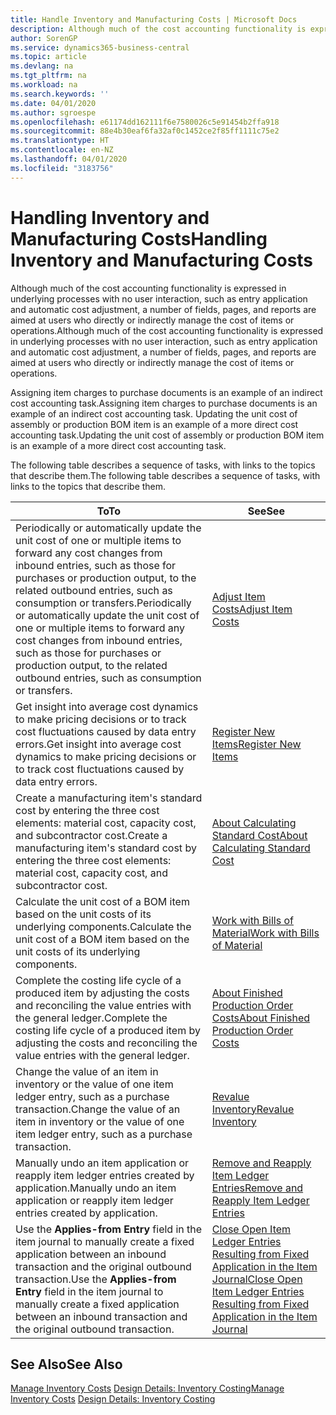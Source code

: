 ```yaml
---
title: Handle Inventory and Manufacturing Costs | Microsoft Docs
description: Although much of the cost accounting functionality is expressed in underlying processes with no user interaction, such as entry application and automatic cost adjustment, a number of fields, pages, and reports are aimed at users who directly or indirectly manage the cost of items or operations.
author: SorenGP
ms.service: dynamics365-business-central
ms.topic: article
ms.devlang: na
ms.tgt_pltfrm: na
ms.workload: na
ms.search.keywords: ''
ms.date: 04/01/2020
ms.author: sgroespe
ms.openlocfilehash: e61174dd162111f6e7580026c5e91454b2ffa918
ms.sourcegitcommit: 88e4b30eaf6fa32af0c1452ce2f85ff1111c75e2
ms.translationtype: HT
ms.contentlocale: en-NZ
ms.lasthandoff: 04/01/2020
ms.locfileid: "3183756"
---
```

# <a name="handling-inventory-and-manufacturing-costs"></a><span data-ttu-id="870c4-103">Handling Inventory and Manufacturing Costs</span><span class="sxs-lookup"><span data-stu-id="870c4-103">Handling Inventory and Manufacturing Costs</span></span>
<span data-ttu-id="870c4-104">Although much of the cost accounting functionality is expressed in underlying processes with no user interaction, such as entry application and automatic cost adjustment, a number of fields, pages, and reports are aimed at users who directly or indirectly manage the cost of items or operations.</span><span class="sxs-lookup"><span data-stu-id="870c4-104">Although much of the cost accounting functionality is expressed in underlying processes with no user interaction, such as entry application and automatic cost adjustment, a number of fields, pages, and reports are aimed at users who directly or indirectly manage the cost of items or operations.</span></span>  

 <span data-ttu-id="870c4-105">Assigning item charges to purchase documents is an example of an indirect cost accounting task.</span><span class="sxs-lookup"><span data-stu-id="870c4-105">Assigning item charges to purchase documents is an example of an indirect cost accounting task.</span></span> <span data-ttu-id="870c4-106">Updating the unit cost of assembly or production BOM item is an example of a more direct cost accounting task.</span><span class="sxs-lookup"><span data-stu-id="870c4-106">Updating the unit cost of assembly or production BOM item is an example of a more direct cost accounting task.</span></span>  

 <span data-ttu-id="870c4-107">The following table describes a sequence of tasks, with links to the topics that describe them.</span><span class="sxs-lookup"><span data-stu-id="870c4-107">The following table describes a sequence of tasks, with links to the topics that describe them.</span></span>   

|<span data-ttu-id="870c4-108">**To**</span><span class="sxs-lookup"><span data-stu-id="870c4-108">**To**</span></span>|<span data-ttu-id="870c4-109">**See**</span><span class="sxs-lookup"><span data-stu-id="870c4-109">**See**</span></span>|  
|------------|-------------|  
|<span data-ttu-id="870c4-110">Periodically or automatically update the unit cost of one or multiple items to forward any cost changes from inbound entries, such as those for purchases or production output, to the related outbound entries, such as consumption or transfers.</span><span class="sxs-lookup"><span data-stu-id="870c4-110">Periodically or automatically update the unit cost of one or multiple items to forward any cost changes from inbound entries, such as those for purchases or production output, to the related outbound entries, such as consumption or transfers.</span></span>|[<span data-ttu-id="870c4-111">Adjust Item Costs</span><span class="sxs-lookup"><span data-stu-id="870c4-111">Adjust Item Costs</span></span>](inventory-how-adjust-item-costs.md)|  
|<span data-ttu-id="870c4-112">Get insight into average cost dynamics to make pricing decisions or to track cost fluctuations caused by data entry errors.</span><span class="sxs-lookup"><span data-stu-id="870c4-112">Get insight into average cost dynamics to make pricing decisions or to track cost fluctuations caused by data entry errors.</span></span>|[<span data-ttu-id="870c4-113">Register New Items</span><span class="sxs-lookup"><span data-stu-id="870c4-113">Register New Items</span></span>](inventory-how-register-new-items.md)|  
|<span data-ttu-id="870c4-114">Create a manufacturing item's standard cost by entering the three cost elements: material cost, capacity cost, and subcontractor cost.</span><span class="sxs-lookup"><span data-stu-id="870c4-114">Create a manufacturing item's standard cost by entering the three cost elements: material cost, capacity cost, and subcontractor cost.</span></span>|[<span data-ttu-id="870c4-115">About Calculating Standard Cost</span><span class="sxs-lookup"><span data-stu-id="870c4-115">About Calculating Standard Cost</span></span>](finance-about-calculating-standard-cost.md)|  
|<span data-ttu-id="870c4-116">Calculate the unit cost of a BOM item based on the unit costs of its underlying components.</span><span class="sxs-lookup"><span data-stu-id="870c4-116">Calculate the unit cost of a BOM item based on the unit costs of its underlying components.</span></span>|[<span data-ttu-id="870c4-117">Work with Bills of Material</span><span class="sxs-lookup"><span data-stu-id="870c4-117">Work with Bills of Material</span></span>](inventory-how-work-BOMs.md)|  
|<span data-ttu-id="870c4-118">Complete the costing life cycle of a produced item by adjusting the costs and reconciling the value entries with the general ledger.</span><span class="sxs-lookup"><span data-stu-id="870c4-118">Complete the costing life cycle of a produced item by adjusting the costs and reconciling the value entries with the general ledger.</span></span>|[<span data-ttu-id="870c4-119">About Finished Production Order Costs</span><span class="sxs-lookup"><span data-stu-id="870c4-119">About Finished Production Order Costs</span></span>](finance-about-finished-production-order-costs.md)|  
|<span data-ttu-id="870c4-120">Change the value of an item in inventory or the value of one item ledger entry, such as a purchase transaction.</span><span class="sxs-lookup"><span data-stu-id="870c4-120">Change the value of an item in inventory or the value of one item ledger entry, such as a purchase transaction.</span></span>|[<span data-ttu-id="870c4-121">Revalue Inventory</span><span class="sxs-lookup"><span data-stu-id="870c4-121">Revalue Inventory</span></span>](inventory-how-revalue-inventory.md)|
|<span data-ttu-id="870c4-122">Manually undo an item application or reapply item ledger entries created by application.</span><span class="sxs-lookup"><span data-stu-id="870c4-122">Manually undo an item application or reapply item ledger entries created by application.</span></span>|[<span data-ttu-id="870c4-123">Remove and Reapply Item Ledger Entries</span><span class="sxs-lookup"><span data-stu-id="870c4-123">Remove and Reapply Item Ledger Entries</span></span>](finance-how-to-remove-and-reapply-item-entries.md)|  
|<span data-ttu-id="870c4-124">Use the **Applies-from Entry** field in the item journal to manually create a fixed application between an inbound transaction and the original outbound transaction.</span><span class="sxs-lookup"><span data-stu-id="870c4-124">Use the **Applies-from Entry** field in the item journal to manually create a fixed application between an inbound transaction and the original outbound transaction.</span></span>|[<span data-ttu-id="870c4-125">Close Open Item Ledger Entries Resulting from Fixed Application in the Item Journal</span><span class="sxs-lookup"><span data-stu-id="870c4-125">Close Open Item Ledger Entries Resulting from Fixed Application in the Item Journal</span></span>](finance-how-to-close-open-item-ledger-entries-resulting-from-fixed-application-in-the-item-journal.md)|  

## <a name="see-also"></a><span data-ttu-id="870c4-126">See Also</span><span class="sxs-lookup"><span data-stu-id="870c4-126">See Also</span></span>  
<span data-ttu-id="870c4-127">[Manage Inventory Costs](finance-manage-inventory-costs.md)
[Design Details: Inventory Costing](design-details-inventory-costing.md)</span><span class="sxs-lookup"><span data-stu-id="870c4-127">[Manage Inventory Costs](finance-manage-inventory-costs.md)
[Design Details: Inventory Costing](design-details-inventory-costing.md)</span></span>
